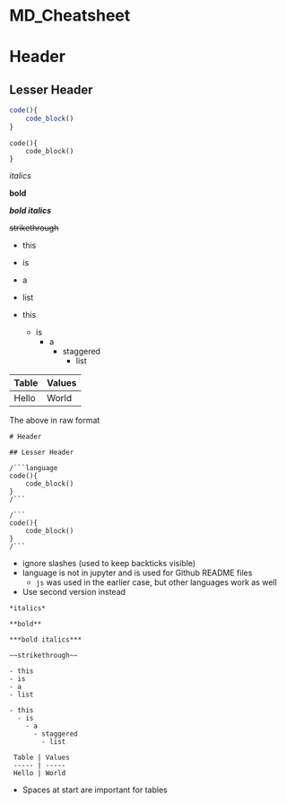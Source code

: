 # MD_Cheatsheet

# Header

## Lesser Header

```js
code(){
    code_block()
}
```

```
code(){
    code_block()
}
```

*italics*

**bold**

***bold italics***

~~strikethrough~~

- this
- is
- a
- list

- this
  - is
    - a
      - staggered
        - list


 Table | Values
 ----- | ----- 
 Hello | World

The above in raw format

```
# Header

## Lesser Header

/```language
code(){
    code_block()
}
/```

/```
code(){
    code_block()
}
/```
```
- ignore slashes (used to keep backticks visible)
- language is not in jupyter and is used for Github README files
  - `js` was used in the earlier case, but other languages work as well
- Use second version instead
```
*italics*

**bold**

***bold italics***

~~strikethrough~~

- this
- is
- a
- list

- this
  - is
    - a
      - staggered
        - list

 Table | Values
 ----- | ----- 
 Hello | World
```
- Spaces at start are important for tables
